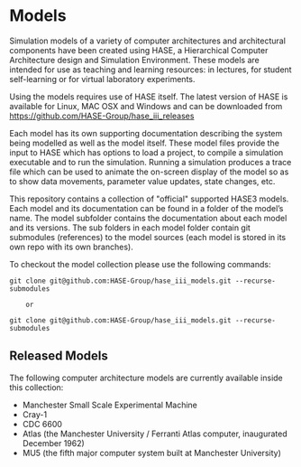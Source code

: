 # Models

Simulation models of a variety of computer architectures and architectural components have been created using HASE, a Hierarchical Computer Architecture design and Simulation Environment. These models are intended for use as teaching and learning resources: in lectures, for student self-learning or for virtual laboratory experiments.

Using the models requires use of HASE itself. The latest version of HASE is available for Linux, MAC OSX and Windows and can be downloaded from https://github.com/HASE-Group/hase_iii_releases

Each model has its own supporting documentation describing the system being modelled as well as the model itself. These model files provide the input to HASE which has options to load a project, to compile a simulation executable and to run the simulation. Running a simulation produces a trace file which can be used to animate the on-screen display of the model so as to show data movements, parameter value updates, state changes, etc.

This repository contains a collection of "official" supported HASE3 models. Each model and its documentation can be found in a folder of the model’s name. The model subfolder contains the documentation about each model and its versions. The sub folders in each model folder contain git submodules (references) to the model sources (each model is stored in its own repo with its own branches).

To checkout the model collection please use the following commands:

    git clone git@github.com:HASE-Group/hase_iii_models.git --recurse-submodules
    
        or
    
    git clone git@github.com:HASE-Group/hase_iii_models.git --recurse-submodules

## Released Models

The following computer architecture models are currently available inside this collection:

- Manchester Small Scale Experimental Machine
- Cray-1
- CDC 6600
- Atlas (the Manchester University / Ferranti Atlas computer, inaugurated December 1962)
- MU5 (the fifth major computer system built at Manchester University)


